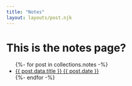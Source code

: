 ```yaml
---
title: "Notes"
layout: layouts/post.njk
---
```


<h1>This is the notes page?</h1>

<ul>
{%- for post in collections.notes -%}
    <li>
        <a href="{{ post.url }}">
            {{ post.data.title }}
            <time>{{ post.date }}</time>
        </a>
    </li>
{%- endfor -%}
</ul>
